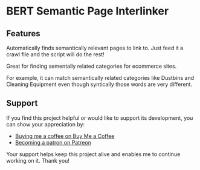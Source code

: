 # BERT Semantic Page Interlinker

## Features
Automatically finds semantically relevant pages to link to. Just feed it a crawl file and the script will do the rest! 

Great for finding sementally related categories for ecommerce sites. 

For example, it can match semantically related categories like Dustbins and Cleaning Equipment even though syntically those words are very different.

## Support

If you find this project helpful or would like to support its development, you can show your appreciation by:

- [Buying me a coffee on Buy Me a Coffee](https://www.buymeacoffee.com/leefootseo)
- [Becoming a patron on Patreon](https://www.patreon.com/leefootseo)

Your support helps keep this project alive and enables me to continue working on it. Thank you!